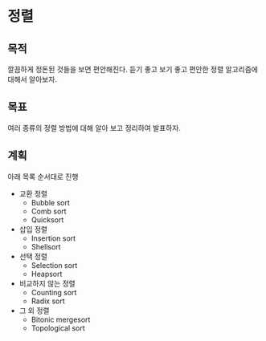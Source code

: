 # 정렬

## 목적

깔끔하게 정돈된 것들을 보면 편안해진다. 듣기 좋고 보기 좋고 편안한 정렬 알고리즘에 대해서 알아보자.

## 목표

여러 종류의 정렬 방법에 대해 알아 보고 정리하여 발표하자.

## 계획

아래 목록 순서대로 진행

- 교환 정렬
    - Bubble sort
    - Comb sort
    - Quicksort
- 삽입 정렬
    - Insertion sort
    - Shellsort
- 선택 정렬
    - Selection sort
    - Heapsort
- 비교하지 않는 정렬
    - Counting sort
    - Radix sort
- 그 외 정렬
    - Bitonic mergesort
    - Topological sort
